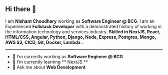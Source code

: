 <!--
**vulcan942/vulcan942** is a ✨ _special_ ✨ repository because its `README.md` (this file) appears on your GitHub profile.

Here are some ideas to get you started:

- 🔭 I’m currently working on ...
- 🌱 I’m currently learning ...
- 👯 I’m looking to collaborate on ...
- 🤔 I’m looking for help with ...
- 💬 Ask me about ...
- 📫 How to reach me: ...
- 😄 Pronouns: ...
- ⚡ Fun fact: ...
-->

## Hi there 👋

I am **Nishant Choudhary** working as **Software Engineer @ BCG**. I am an Experienced **Fullstack Developer** with a demonstrated history of working in the information technology and services industry. **Skilled in NextJS, React, HTML/CSS, Angular, Python, Django, Node, Express, Postgres, Mongo, AWS S3, CICD, Git, Docker, Lambda .**

---

- 🔭 I’m currently working as **Software Engineer @ BCG**
- 🌱 I’m currently learning ** NextJS **
- 💬 Ask me about **Web Development**
